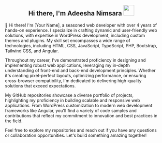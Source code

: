 
<h2 align="center"><b>Hi there, I'm Adeesha Nimsara </b><img src="https://media.giphy.com/media/hvRJCLFzcasrR4ia7z/giphy.gif" width="35"></h2>
<p>👋 Hi there! I'm [Your Name], a seasoned web developer with over 4 years of hands-on experience. I specialize in crafting dynamic and user-friendly web solutions, with expertise in WordPress development, including custom themes and plugins. My skill set encompasses a wide range of technologies, including HTML, CSS, JavaScript, TypeScript, PHP, Bootstrap, Tailwind CSS, and Angular.

Throughout my career, I've demonstrated proficiency in designing and implementing robust web applications, leveraging my in-depth understanding of front-end and back-end development principles. Whether it's creating pixel-perfect layouts, optimizing performance, or ensuring cross-browser compatibility, I'm dedicated to delivering high-quality solutions that exceed expectations.

My GitHub repositories showcase a diverse portfolio of projects, highlighting my proficiency in building scalable and responsive web applications. From WordPress customization to modern web development frameworks like Angular, you'll find a variety of code samples and contributions that reflect my commitment to innovation and best practices in the field.

Feel free to explore my repositories and reach out if you have any questions or collaboration opportunities. Let's build something amazing together!</p>
